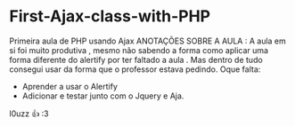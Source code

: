 # First-Ajax-class-with-PHP
Primeira aula de PHP usando Ajax 
ANOTAÇÕES SOBRE A AULA : A aula em si foi muito produtiva , mesmo não sabendo a forma como aplicar
uma forma diferente do alertify por ter faltado a aula . Mas dentro de tudo consegui usar da forma que o 
professor estava pedindo.
Oque falta:
- Aprender a usar o Alertify
- Adicionar e testar junto com o Jquery e Aja.

l0uzz 👍 :3
